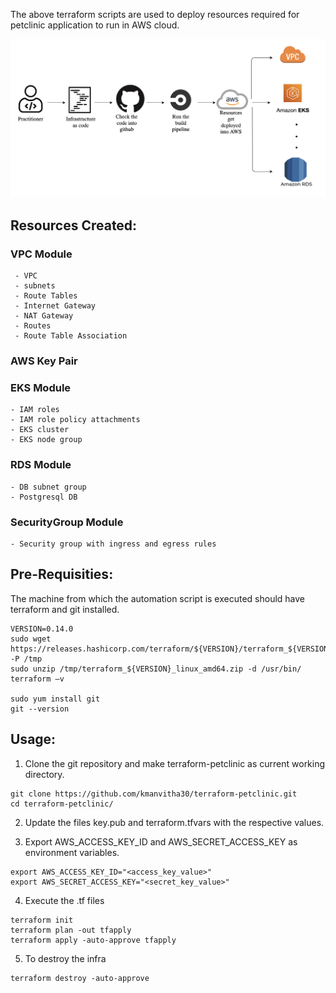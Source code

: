The above terraform scripts are used to deploy resources required for petclinic application to run in AWS cloud.

![alt text](https://github.com/kmanvitha30/terraform-petclinic/blob/master/terraform_pipeline.png)

## Resources Created:
### VPC Module
```
 - VPC
 - subnets
 - Route Tables
 - Internet Gateway
 - NAT Gateway
 - Routes
 - Route Table Association
```
### AWS Key Pair


### EKS Module
```
- IAM roles
- IAM role policy attachments
- EKS cluster
- EKS node group
```

### RDS Module
```
- DB subnet group
- Postgresql DB
```

### SecurityGroup Module
```
- Security group with ingress and egress rules
```

## Pre-Requisities:
The machine from which the automation script is executed should have terraform and git installed.
```
VERSION=0.14.0
sudo wget https://releases.hashicorp.com/terraform/${VERSION}/terraform_${VERSION}_linux_amd64.zip -P /tmp
sudo unzip /tmp/terraform_${VERSION}_linux_amd64.zip -d /usr/bin/
terraform –v

sudo yum install git
git --version
```

## Usage:
1. Clone the git repository and make terraform-petclinic as current working directory.
```
git clone https://github.com/kmanvitha30/terraform-petclinic.git
cd terraform-petclinic/
```

2. Update the files key.pub and terraform.tfvars with the respective values.

3. Export AWS_ACCESS_KEY_ID and AWS_SECRET_ACCESS_KEY as environment variables.
```
export AWS_ACCESS_KEY_ID="<access_key_value>"
export AWS_SECRET_ACCESS_KEY="<secret_key_value>"
```
4. Execute the .tf files
```
terraform init
terraform plan -out tfapply
terraform apply -auto-approve tfapply
```

5. To destroy the infra
```
terraform destroy -auto-approve
```


